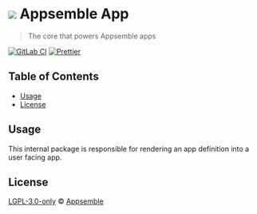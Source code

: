 # ![](https://gitlab.com/appsemble/appsemble/-/raw/0.30.1/config/assets/logo.svg) Appsemble App

> The core that powers Appsemble apps

[![GitLab CI](https://gitlab.com/appsemble/appsemble/badges/0.30.1/pipeline.svg)](https://gitlab.com/appsemble/appsemble/-/releases/0.30.1)
[![Prettier](https://img.shields.io/badge/code_style-prettier-ff69b4.svg)](https://prettier.io)

## Table of Contents

- [Usage](#usage)
- [License](#license)

## Usage

This internal package is responsible for rendering an app definition into a user facing app.

## License

[LGPL-3.0-only](https://gitlab.com/appsemble/appsemble/-/blob/0.30.1/LICENSE.md) ©
[Appsemble](https://appsemble.com)
